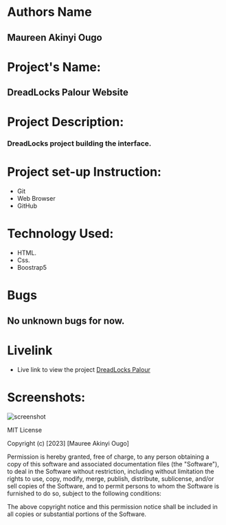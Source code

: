 # Authors Name
## Maureen Akinyi Ougo
# Project's Name:
##  DreadLocks Palour Website 
# Project Description:
### DreadLocks project building the interface.
# Project  set-up Instruction:
* Git
* Web Browser
* GitHub
# Technology Used:
* HTML.
* Css.
* Boostrap5
# Bugs
## No unknown bugs for now.
# Livelink
*  Live link to view the project <a href="https://stellar-lolly-07b557.netlify.app/">DreadLocks Palour</a>
# Screenshots:
<img src="./screenshot.png" alt="screenshot" />

 MIT License

Copyright (c) [2023] [Mauree Akinyi Ougo]

Permission is hereby granted, free of charge, to any person obtaining a copy
of this software and associated documentation files (the "Software"), to deal
in the Software without restriction, including without limitation the rights
to use, copy, modify, merge, publish, distribute, sublicense, and/or sell
copies of the Software, and to permit persons to whom the Software is
furnished to do so, subject to the following conditions:

The above copyright notice and this permission notice shall be included in all
copies or substantial portions of the Software.